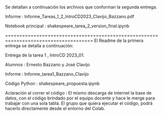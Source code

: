 Se detallan a continuación los archivos que conforman la segunda entrega.

Informe : Informe_Tareas_1_2_IntroCD2023_Clavijo_Bazzano.pdf

Notebook principal : shakespeare_tarea_2_version_final.ipynb

=====================================================================================
El Readme de la primera entrega se detalla a continuación:

Entrega de la tarea 1 , IntroCD 2023_01.

Alumnos :  Ernesto Bazzano y José Clavijo

Informe :  Informe_tarea1_Bazzano_Clavijo

Código Python : shakespeare_propuesta.ipynb

Aclaración al correr el código : El mismo descarga de internet la base de datos, con el código brindado por el equipo docente y hace le merge para trabajar con  una sola tabla. El grupo que quiera ejecutar el código, podrá hacerlo directamente desde el entorno del Colab.

